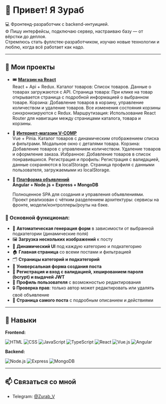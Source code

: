 # 👋 Привет! Я Зураб

💻 Фронтенд-разработчик с backend-интуицией.  
⚙️ Пишу интерфейсы, подключаю сервер, настраиваю базу — от вёрстки до деплоя.  
Стремлюсь стать фуллстек-разработчиком, изучаю новые технологии и люблю, когда всё работает как надо.

---

## 📌 Мои проекты

- 🎟️ **[Магазин на React](https://github.com/wedz0zur/react-project-plumbing.git)**  
  React + Api + Redux.
  Каталог товаров: Список товаров. Данные о товарах загружаются с API.
  Страница товара: При клике на товар открывается страница с подробной информацией о выбранном товаре.
  Корзина: Добавление товаров в корзину, управление количеством и удаление товаров. Все изменения состояния корзины синхронизируются с Redux.
  Маршрутизация: Использование React Router для навигации между страницами каталога, товара и корзины.

- 🛒 **[Интернет-магазин V-COMP](https://github.com/wedz0zur/V-COMP.git)**  
  Vue + Pinia.
  Каталог товаров с динамическим отображением списка и фильтрами.
  Модальное окно с деталями товара.
  Корзина: Добавление товаров с управлением количеством. Удаление товаров и оформление заказа.
  Избранное: Добавление товаров в список понравившихся. 
  Регистрация и профиль: Регистрация с валидацией, данные сохраняются в localStorage. Страница профиля с данными пользователя, загружаемыми из localStorage.

- 📢 **[Платформа объявлений](https://github.com/wedz0zur/website-bulletin-board.git)**  
**Angular + Node.js + Express + MongoDB**

  Полноценное SPA для создания и управления объявлениями.  
  Проект реализован с чётким разделением архитектуры: сервисы на фронте, модели/контроллеры/роуты на бэке.

### 🔧 Основной функционал:
- 📄 **Автоматическая генерация форм** в зависимости от выбранной подкатегории (динамические поля)
- 🖼️ **Загрузка нескольких изображений** к посту
- 🧠 **Динамический UI** под каждую категорию и подкатегорию
- 🏠 **Главная страница** со всеми постами и фильтрацией
- 🗂️ **Страницы категорий и подкатегорий**
- 📝 **Универсальная форма создания поста**
- 🔐 **Регистрация и вход с валидацией, хешированием пароля (bcrypt) и выдачей JWT**
- 👤 **Профиль пользователя** с возможностью редактирования
- 🔒 **Проверка прав**: только автор может редактировать или удалять своё объявление
- 📄 **Страница самого поста** с подробным описанием и действиями
---

## 💼 Навыки

**Frontend:**

![HTML](https://img.shields.io/badge/-HTML-E34F26?logo=html5&logoColor=white)
![CSS](https://img.shields.io/badge/-CSS-1572B6?logo=css3)
![JavaScript](https://img.shields.io/badge/-JavaScript-F7DF1E?logo=javascript&logoColor=black)
![TypeScript](https://img.shields.io/badge/-TypeScript-3178C6?logo=typescript)
![React](https://img.shields.io/badge/-React-61DAFB?logo=react)
![Vue.js](https://img.shields.io/badge/-Vue-4FC08D?logo=vue.js)
![Angular](https://img.shields.io/badge/-Angular-DD0031?logo=angular)

**Backend:**

![Node.js](https://img.shields.io/badge/-Node.js-339933?logo=node.js)
![Express](https://img.shields.io/badge/-Express-black?logo=express&logoColor=white)
![MongoDB](https://img.shields.io/badge/-MongoDB-47A248?logo=mongodb)

---

## 📫 Связаться со мной

- Telegram: [@Zurab_V](https://t.me/Zurab_V)


